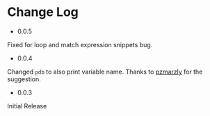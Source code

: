 # Change Log

- 0.0.5

Fixed for loop and match expression snippets bug.

- 0.0.4

Changed `pdb` to also print variable name. Thanks to [pzmarzly](https://github.com/pzmarzly) for the suggestion.

- 0.0.3

Initial Release
